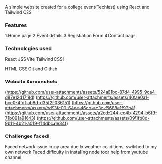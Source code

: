 A simple website created for a college event(Techfest) using React and Tailwind CSS

### Features
1.Home page
2.Event details
3.Registration Form
4.Contact page

### Technologies used
React JSS
Vite
Tailwind CSS!

HTML
CSS
Git and Github

### Website Screenshots
(https://github.com/user-attachments/assets/524a61bc-87d4-4995-9ca4-d87e12d17f8d)
(https://github.com/user-attachments/assets/40fae0a1-bce0-4fdf-ab8d-d35f29036151)
(https://github.com/user-attachments/assets/bd93fc00-64ee-46cb-ac3c-f5688e1f92b4)
(https://github.com/user-attachments/assets/a2cdc244-ec4b-4294-b6f9-71b091a91643)
(https://github.com/user-attachments/assets/09f1fb8d-9b11-4b21-a019-f14dbca1e34f)




### Challenges faced!

Faced network issue in my area due to weather conditions, switched to my own network
Faced difficulty in installing node took help from youtube channel
